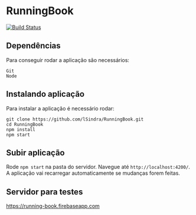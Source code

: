 # RunningBook
[![Build Status](https://travis-ci.org/lSindra/RunningBook.svg?branch=master)](https://travis-ci.org/lSindra/RunningBook)

## Dependências
Para conseguir rodar a aplicação são necessários:
```
Git
Node
```
## Instalando aplicação
Para instalar a aplicação é necessário rodar:

```shell
git clone https://github.com/lSindra/RunningBook.git
cd RunningBook
npm install
npm start
```

## Subir aplicação

Rode `npm start` na pasta do servidor. Navegue até `http://localhost:4200/`. A aplicação vai recarregar automaticamente se mudanças forem feitas.

## Servidor para testes
https://running-book.firebaseapp.com
